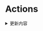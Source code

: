 # Actions


<details> 
    <summary>更新内容</summary>

- [QiuChenlyOpenSource/QQFlacMusicDownloader](https://github.com/QiuChenlyOpenSource/QQFlacMusicDownloader) (Updated: deb5f564e8c2371ff3a5b5ee0d1de1cc95736e82)
- [tailscale/tailscale](https://github.com/tailscale/tailscale) (Updated: e20ce7bf0cc517a9de738f67d2c0e2514e31133e)
- [vvbbnn00/WARP-Clash-API](https://github.com/vvbbnn00/WARP-Clash-API) (Updated: 1f780e89f33210507683dbb1233719fcf0e19da6)
- [jhao104/proxy_pool](https://github.com/jhao104/proxy_pool) (Updated: f8b9575f7f50edc36efa60f56b46deab4c212972)

</details>
